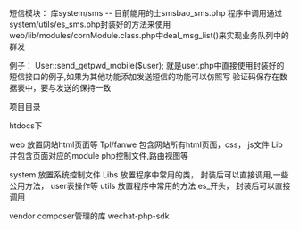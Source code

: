 

短信模块：
  库system/sms  -- 目前能用的士smsbao_sms.php
  程序中调用通过system/utils/es_sms.php封装好的方法来使用
  web/lib/modules/cornModule.class.php中deal_msg_list()来实现业务队列中的群发

  例子： User::send_getpwd_mobile($user); 就是user.php中直接使用封装好的短信接口的例子,如果为其他功能添加发送短信的功能可以仿照写
  验证码保存在数据表中，要与发送的保持一致

项目目录

htdocs下

  web 放置网站html页面等
     Tpl/fanwe 包含网站所有html页面，css， js文件
     Lib 并包含页面对应的module php控制文件,路由视图等

  system 放置系统控制文件
    Libs 放置程序中常用的类， 封装后可以直接调用,一些公用方法， user表操作等
    utils 放置程序中常用的方法 es_开头， 封装后可以直接调用
  
  vendor composer管理的库
    wechat-php-sdk